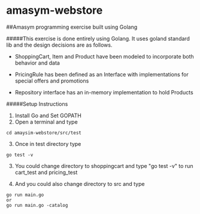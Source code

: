 # amasym-webstore
##Amasym programming exercise built using Golang

#####This exercise is done entirely using Golang. It uses goland standard lib and the design decisions are as follows.

- ShoppingCart, Item and Product have been modeled to incorporate both behavior and data

- PricingRule has been defined as an Interface with implementations for special offers and promotions

- Repository interface has an in-memory implementation to hold Products



#####Setup Instructions

1. Install Go and Set GOPATH
2. Open a terminal and type 
```
cd amaysim-webstore/src/test

```
3. Once in test directory type
```
go test -v
```

3. You could change directory to shoppingcart and type "go test -v" to run cart_test and pricing_test

4. And you could also change directory to src and type 
```
go run main.go
or 
go run main.go -catalog

```

